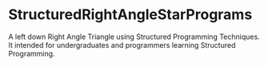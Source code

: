 # StructuredRightAngleStarPrograms
A left down Right Angle Triangle using Structured Programming Techniques. It intended for undergraduates and programmers learning Structured Programming.
